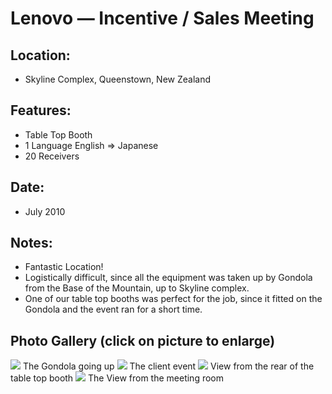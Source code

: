 Lenovo &mdash; Incentive / Sales Meeting
==================================

## Location:
 - Skyline Complex, Queenstown, New Zealand

## Features:
 - Table Top Booth
 - 1 Language English =&gt; Japanese
 - 20 Receivers

## Date:
 - July 2010

## Notes:
 - Fantastic Location!
 - Logistically difficult, since all the equipment was taken up by Gondola from the Base of the Mountain, up to Skyline complex.
 - One of our table top booths was perfect for the job, since it fitted on the Gondola and the event ran for a short time.

## Photo Gallery (click on picture to enlarge)
[ ![ ](wp-content/uploads/2011/09/lenevo10_gondola_s.jpg)](wp-content/uploads/2011/09/lenevo10_gondola_l.jpg) The Gondola going up
[ ![ ](wp-content/uploads/2011/09/lenevo10_event_s.jpg)](wp-content/uploads/2011/09/lenevo10_event_l.jpg) The client event
[ ![ ](wp-content/uploads/2011/09/lenevo10_rear_s.jpg)](wp-content/uploads/2011/09/lenevo10_rear_l.jpg) View from the rear of the table top booth
[ ![ ](wp-content/uploads/2011/09/lenevo10_meeting_room_s.jpg)](wp-content/uploads/2011/09/lenevo10_meeting_room_l.jpg) The View from the meeting room
